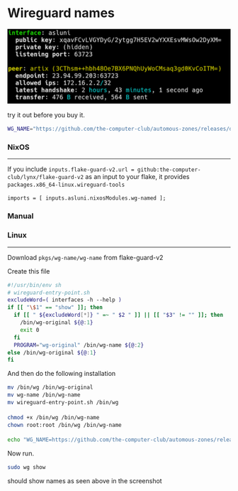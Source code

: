 # Wireguard names

![screenshot](imgs/image.png?height=100)

try it out before you buy it.
```sh
WG_NAME="https://github.com/the-computer-club/automous-zones/releases/download/latest/name.json" sudo -E nix run github:the-computer-club/lynx/flake-guard-v2#wireguard-tools -- show
```

### NixOS
---
If you include `inputs.flake-guard-v2.url = github:the-computer-club/lynx/flake-guard-v2` 
as an input to your flake, it provides `packages.x86_64-linux.wireguard-tools`

```
imports = [ inputs.asluni.nixosModules.wg-named ];
```


### Manual

### Linux
---
Download `pkgs/wg-name/wg-name` from flake-guard-v2

Create this file

```sh
#!/usr/bin/env sh
# wireguard-entry-point.sh
excludeWord=( interfaces -h --help )
if [[ "\$1" == "show" ]]; then
  if [[ " ${excludeWord[*]} " =~ " $2 " ]] || [[ "$3" != "" ]]; then
    /bin/wg-original ${@:1}
    exit 0
  fi
  PROGRAM="wg-original" /bin/wg-name ${@:2}
else /bin/wg-original ${@:1}
fi
```

And then do the following installation
```sh
mv /bin/wg /bin/wg-original
mv wg-name /bin/wg-name
mv wireguard-entry-point.sh /bin/wg

chmod +x /bin/wg /bin/wg-name
chown root:root /bin/wg /bin/wg-name

echo "WG_NAME=https://github.com/the-computer-club/automous-zones/releases/download/latest/name.json" >> ~/.profile
```

Now run.
```sh
sudo wg show
```
should show names as seen above in the screenshot
